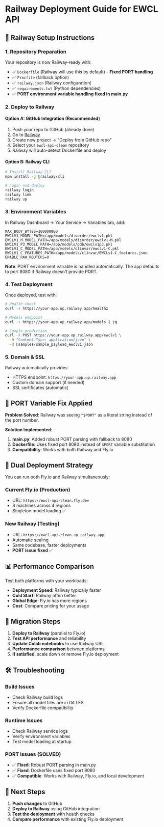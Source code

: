 # Railway Deployment Guide for EWCL API

## 🚄 Railway Setup Instructions

### 1. Repository Preparation
Your repository is now Railway-ready with:
- ✅ `Dockerfile` (Railway will use this by default) - **Fixed PORT handling**
- ✅ `Procfile` (fallback option)
- ✅ `railway.json` (Railway configuration)
- ✅ `requirements.txt` (Python dependencies)
- ✅ **PORT environment variable handling fixed in main.py**

### 2. Deploy to Railway

#### Option A: GitHub Integration (Recommended)
1. Push your repo to GitHub (already done)
2. Go to [Railway](https://railway.app)
3. Create new project → "Deploy from GitHub repo"
4. Select your `ewcl-api-clean` repository
5. Railway will auto-detect Dockerfile and deploy

#### Option B: Railway CLI
```bash
# Install Railway CLI
npm install -g @railway/cli

# Login and deploy
railway login
railway link
railway up
```

### 3. Environment Variables
In Railway Dashboard → Your Service → Variables tab, add:

```
MAX_BODY_BYTES=100000000
EWCLV1_MODEL_PATH=/app/models/disorder/ewclv1.pkl
EWCLV1_M_MODEL_PATH=/app/models/disorder/ewclv1-M.pkl
EWCLV1_P3_MODEL_PATH=/app/models/pdb/ewclv1p3.pkl
EWCLV1_C_MODEL_PATH=/app/models/clinvar/ewclv1-C.pkl
EWCLV1_C_FEATURES_PATH=/app/models/clinvar/EWCLv1-C_features.json
ENABLE_RAW_ROUTERS=0
```

**Note**: PORT environment variable is handled automatically. The app defaults to port 8080 if Railway doesn't provide PORT.

### 4. Test Deployment
Once deployed, test with:
```bash
# Health check
curl -s https://your-app.up.railway.app/healthz

# Models endpoint
curl -s https://your-app.up.railway.app/models | jq

# Sample prediction
curl -X POST https://your-app.up.railway.app/ewclv1 \
  -H "Content-Type: application/json" \
  -d @samples/sample_payload_ewclv1.json
```

### 5. Domain & SSL
Railway automatically provides:
- HTTPS endpoint: `https://your-app.up.railway.app`
- Custom domain support (if needed)
- SSL certificates (automatic)

## 🔧 PORT Variable Fix Applied

**Problem Solved**: Railway was seeing `"$PORT"` as a literal string instead of the port number.

**Solution Implemented**:
1. **main.py**: Added robust PORT parsing with fallback to 8080
2. **Dockerfile**: Uses fixed port 8080 instead of `$PORT` variable substitution
3. **Compatibility**: Works with both Railway and Fly.io

## 🔄 Dual Deployment Strategy

You can run both Fly.io and Railway simultaneously:

### Current Fly.io (Production)
- URL: `https://ewcl-api-clean.fly.dev`
- 8 machines across 4 regions
- Singleton model loading ✅

### New Railway (Testing)
- URL: `https://ewcl-api-clean.up.railway.app`
- Automatic scaling
- Same codebase, faster deployments
- **PORT issue fixed** ✅

## 📊 Performance Comparison

Test both platforms with your workloads:
- **Deployment Speed**: Railway typically faster
- **Cold Start**: Railway often better  
- **Global Edge**: Fly.io has more regions
- **Cost**: Compare pricing for your usage

## 🚀 Migration Steps

1. **Deploy to Railway** (parallel to Fly.io)
2. **Test API performance** and reliability
3. **Update Colab notebooks** to use Railway URL
4. **Performance comparison** between platforms
5. **If satisfied**, scale down or remove Fly.io deployment

## 🛠️ Troubleshooting

### Build Issues
- Check Railway build logs
- Ensure all model files are in Git LFS
- Verify Dockerfile compatibility

### Runtime Issues  
- Check Railway service logs
- Verify environment variables
- Test model loading at startup

### PORT Issues (SOLVED)
- ✅ **Fixed**: Robust PORT parsing in main.py
- ✅ **Fixed**: Dockerfile uses fixed port 8080
- ✅ **Compatible**: Works with Railway, Fly.io, and local development

## 🎯 Next Steps

1. **Push changes** to GitHub
2. **Deploy to Railway** using GitHub integration
3. **Test the deployment** with health checks
4. **Compare performance** with existing Fly.io deployment